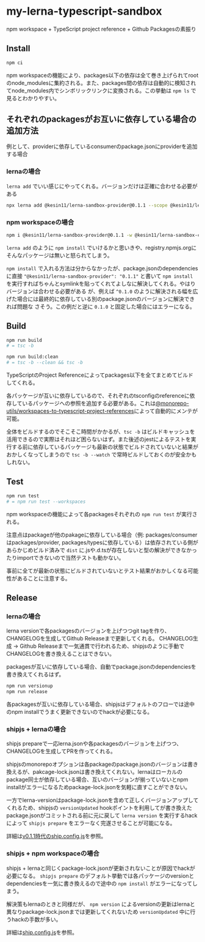# my-lerna-typescript-sandbox

npm workspace + TypeScript project reference + Github Packagesの素振り

## Install
```bash
npm ci
```

npm workspaceの機能により、packages以下の依存は全て巻き上げられてrootのnode_modulesに集約される。また、packages間の依存は自動的に検知されてnode_modules内でシンボリックリンクに変換される。この挙動は `npm ls` で見るとわかりやすい。

## それぞれのpackagesがお互いに依存している場合の追加方法
例として、providerに依存しているconsumerのpackage.jsonにproviderを追加する場合

### lernaの場合
`lerna add` でいい感じにやってくれる。バージョンだけは正確に合わせる必要がある

```bash
npx lerna add @kesin11/lerna-sandbox-provider@0.1.1 --scope @kesin11/lerna-sandbox-consumer
```

### npm workspaceの場合
```bash
npm i @kesin11/lerna-sandbox-provider@0.1.1 -w @kesin11/lerna-sandbox-consumer
```

`lerna add` のように `npm install` でいけるかと思いきや、registry.npmjs.orgにそんなパッケージは無いと怒られてしまう。

`npm install` で入れる方法は分からなかったが、package.jsonのdependenciesに直接 `"@kesin11/lerna-sandbox-provider": "0.1.1"` と書いて `npm install` を実行すればちゃんとsymlinkを貼ってくれてよしなに解決してくれる。やはりバージョンは合わせる必要がある
が、例えば `^0.1.0` のように解決される幅を広げた場合には最終的に依存している別のpackage.jsonのバージョンに解決できれば問題な
さそう。この例だと逆に `0.1.0` と固定した場合にはエラーになる。

## Build
```bash
npm run build
# = tsc -b

npm run build:clean
# = tsc -b --clean && tsc -b
```

TypeScriptのProject Referenceによってpackages以下を全てまとめてビルドしてくれる。

各パッケージが互いに依存しているので、それぞれのtsconfigのreferenceに依存しているパッケージへの参照を追加する必要がある。これは[@monorepo-utils/workspaces-to-typescript-project-references](https://efcl.info/2020/11/23/workspaces-to-typescript-project-references/)によって自動的にメンテが可能。

全体をビルドするのでそこそこ時間がかかるが、`tsc -b` はビルドキャッシュを活用できるので実際はそれほど困らないはず。また後述のjestによるテストを実行する前に依存しているパッケージも最新の状態でビルドされていないと結果がおかしくなってしまうので `tsc -b --watch` で常時ビルドしておくのが安全かもしれない。

## Test
```bash
npm run test
# = npm run test --workspaces
```

npm workspaceの機能によって各packagesそれぞれの `npm run test` が実行される。

注意点はpackageが他のpakageに依存している場合（例: packages/consumerはpackages/provider, packages/typesに依存している）は依存されている側があらかじめビルド済みで `dist` に.jsや.d.tsが存在しないと型の解決ができなかったりimportできないので当然テストも動かない。

事前に全てが最新の状態にビルドされていないとテスト結果がおかしくなる可能性があることに注意する。


## Release
### lernaの場合
lerna versionで各packagesのバージョンを上げつつgit tagを作り、CHANGELOGを生成してGithub Releaseまで更新してくれる。
CHANGELOG生成 -> Github Releaseまで一気通貫で行われるため、shipjsのように手動でCHANGELOGを書き換えることはできない。

packagesが互いに依存している場合、自動でpackage.jsonのdependenciesを書き換えてくれるはず。

```bash
npm run versionup
npm run release
```

各packagesが互いに依存している場合、shipjsはデフォルトのフローでは途中のnpm installでうまく更新できないのでhackが必要になる。

### shipjs + lernaの場合
shipjs prepareで一応lerna.jsonや各packagesのバージョンを上げつつ、CHANGELOGを生成してPRを作ってくれる。

shipjsのmonorepoオプションは各packageのpackage.jsonのバージョンは書き換えるが、pakcage-lock.jsonは書き換えてくれない。lernaはローカルのpackage同士が依存している場合、互いのバージョンが揃っていないとnpm installがエラーになるためpackage-lock.jsonを気軽に直すことができない。

一方でlerna-versionはpackage-lock.jsonを含めて正しくバージョンアップしてくれるため、shipjsの `versionUpdated` hookポイントを利用してが書き換えたpackage.jsonがコミットされる前に元に戻して `lerna version` を実行するhackによって `shipjs prepare` をエラーなく完遂させることが可能になる。

詳細は[v0.1.1時代のship.config.js](https://github.com/Kesin11/monorepo-typescript-sandbox/blob/v0.1.1/ship.config.js)を参照。

### shipjs + npm workspaceの場合
shipjs + lernaと同じくpackage-lock.jsonが更新されないことが原因でhackが必要になる。 `shipjs prepare` のデフォルト挙動では各パッケージのversionとdependenciesを一気に書き換えるので途中の `npm install` がエラーになってしまう。

解決策もlernaのときと同様だが、 `npm version` によるversionの更新はlernaと異なりpackage-lock.jsonまでは更新してくれないため `versionUpdated` 中に行うhackの手数が多い。

詳細は[ship.config.js](./ship.config.js)を参照。

